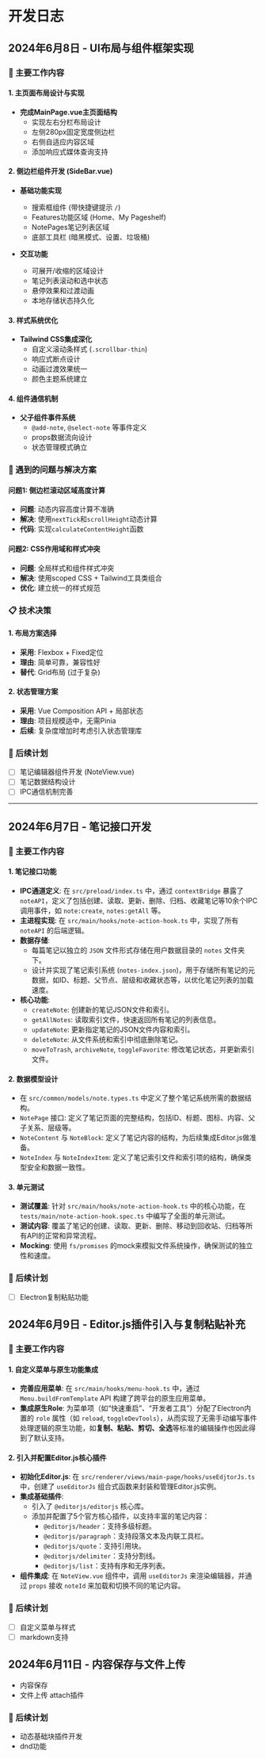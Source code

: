 # 开发日志

## 2024年6月8日 - UI布局与组件框架实现

### 🎨 主要工作内容

#### 1. 主页面布局设计与实现

- **完成MainPage.vue主页面结构**
  - 实现左右分栏布局设计
  - 左侧280px固定宽度侧边栏
  - 右侧自适应内容区域
  - 添加响应式媒体查询支持

#### 2. 侧边栏组件开发 (SideBar.vue)

- **基础功能实现**

  - 搜索框组件 (带快捷键提示 `/`)
  - Features功能区域 (Home、My Pageshelf)
  - NotePages笔记列表区域
  - 底部工具栏 (暗黑模式、设置、垃圾桶)

- **交互功能**
  - 可展开/收缩的区域设计
  - 笔记列表滚动和选中状态
  - 悬停效果和过渡动画
  - 本地存储状态持久化

#### 3. 样式系统优化

- **Tailwind CSS集成深化**
  - 自定义滚动条样式 (`.scrollbar-thin`)
  - 响应式断点设计
  - 动画过渡效果统一
  - 颜色主题系统建立

#### 4. 组件通信机制

- **父子组件事件系统**
  - `@add-note`, `@select-note` 等事件定义
  - props数据流向设计
  - 状态管理模式确立

### 🐛 遇到的问题与解决方案

#### 问题1: 侧边栏滚动区域高度计算

- **问题**: 动态内容高度计算不准确
- **解决**: 使用`nextTick`和`scrollHeight`动态计算
- **代码**: 实现`calculateContentHeight`函数

#### 问题2: CSS作用域和样式冲突

- **问题**: 全局样式和组件样式冲突
- **解决**: 使用scoped CSS + Tailwind工具类组合
- **优化**: 建立统一的样式规范

### 📋 技术决策

#### 1. 布局方案选择

- **采用**: Flexbox + Fixed定位
- **理由**: 简单可靠，兼容性好
- **替代**: Grid布局 (过于复杂)

#### 2. 状态管理方案

- **采用**: Vue Composition API + 局部状态
- **理由**: 项目规模适中，无需Pinia
- **后续**: 复杂度增加时考虑引入状态管理库

### 🎯 后续计划

- [ ] 笔记编辑器组件开发 (NoteView.vue)
- [ ] 笔记数据结构设计
- [ ] IPC通信机制完善

---

## 2024年6月7日 - 笔记接口开发

### 🚀 主要工作内容

#### 1. 笔记接口功能

- **IPC通道定义**: 在 `src/preload/index.ts` 中，通过 `contextBridge` 暴露了 `noteAPI`，定义了包括创建、读取、更新、删除、归档、收藏笔记等10余个IPC调用事件，如 `note:create`, `notes:getAll` 等。
- **主进程实现**: 在 `src/main/hooks/note-action-hook.ts` 中，实现了所有 `noteAPI` 的后端逻辑。
- **数据存储**:
  - 每篇笔记以独立的 `JSON` 文件形式存储在用户数据目录的 `notes` 文件夹下。
  - 设计并实现了笔记索引系统 (`notes-index.json`)，用于存储所有笔记的元数据，如ID、标题、父节点、层级和收藏状态等，以优化笔记列表的加载速度。
- **核心功能**:
  - `createNote`: 创建新的笔记JSON文件和索引。
  - `getAllNotes`: 读取索引文件，快速返回所有笔记的列表信息。
  - `updateNote`: 更新指定笔记的JSON文件内容和索引。
  - `deleteNote`: 从文件系统和索引中彻底删除笔记。
  - `moveToTrash`, `archiveNote`, `toggleFavorite`: 修改笔记状态，并更新索引文件。

#### 2. 数据模型设计

- 在 `src/common/models/note.types.ts` 中定义了整个笔记系统所需的数据结构。
- `NotePage` 接口: 定义了笔记页面的完整结构，包括ID、标题、图标、内容、父子关系、层级等。
- `NoteContent` 与 `NoteBlock`: 定义了笔记内容的结构，为后续集成Editor.js做准备。
- `NoteIndex` 与 `NoteIndexItem`: 定义了笔记索引文件和索引项的结构，确保类型安全和数据一致性。

#### 3. 单元测试

- **测试覆盖**: 针对 `src/main/hooks/note-action-hook.ts` 中的核心功能，在 `tests/main/note-action-hook.spec.ts` 中编写了全面的单元测试。
- **测试内容**: 覆盖了笔记的创建、读取、更新、删除、移动到回收站、归档等所有API的正常和异常流程。
- **Mocking**: 使用 `fs/promises` 的mock来模拟文件系统操作，确保测试的独立性和速度。

### 🎯 后续计划

- [ ] Electron复制粘贴功能

## 2024年6月9日 - Editor.js插件引入与复制粘贴补充

### 🚀 主要工作内容

#### 1. 自定义菜单与原生功能集成

- **完善应用菜单**: 在 `src/main/hooks/menu-hook.ts` 中，通过 `Menu.buildFromTemplate` API 构建了跨平台的原生应用菜单。
- **集成原生Role**: 为菜单项（如“快速重启”、“开发者工具”）分配了Electron内置的 `role` 属性（如 `reload`, `toggleDevTools`），从而实现了无需手动编写事件处理逻辑的原生功能，如**复制、粘贴、剪切、全选**等标准的编辑操作也因此得到了默认支持。

#### 2. 引入并配置Editor.js核心插件

- **初始化Editor.js**: 在 `src/renderer/views/main-page/hooks/useEdjtorJs.ts` 中，创建了 `useEditorJs` 组合式函数来封装和管理Editor.js实例。
- **集成基础插件**:
  - 引入了 `@editorjs/editorjs` 核心库。
  - 添加并配置了5个官方核心插件，以支持丰富的笔记内容：
    - `@editorjs/header`：支持多级标题。
    - `@editorjs/paragraph`：支持段落文本及内联工具栏。
    - `@editorjs/quote`：支持引用块。
    - `@editorjs/delimiter`：支持分割线。
    - `@editorjs/list`：支持有序和无序列表。
- **组件集成**: 在 `NoteView.vue` 组件中，调用 `useEditorJs` 来渲染编辑器，并通过 `props` 接收 `noteId` 来加载和切换不同的笔记内容。

### 🎯 后续计划

- [ ] 自定义菜单与样式
- [ ] markdown支持

## 2024年6月11日 - 内容保存与文件上传

- 内容保存
- 文件上传 attach插件

### 🎯 后续计划

- 动态基础块插件开发
- dnd功能
